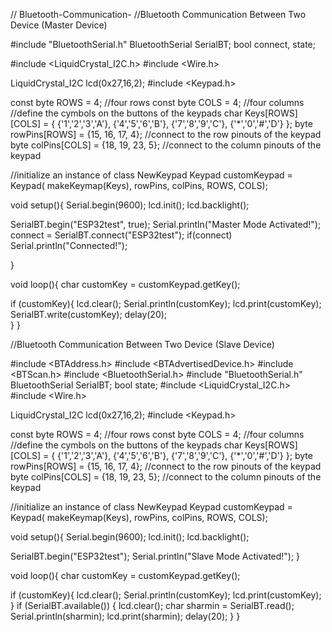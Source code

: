 // Bluetooth-Communication-
//Bluetooth Communication Between Two Device (Master Device)

#include "BluetoothSerial.h"
BluetoothSerial SerialBT;
bool connect, state;

#include <LiquidCrystal_I2C.h>
#include <Wire.h> 

LiquidCrystal_I2C lcd(0x27,16,2);
#include <Keypad.h>

const byte ROWS = 4; //four rows
const byte COLS = 4; //four columns
//define the cymbols on the buttons of the keypads
char Keys[ROWS][COLS] = {
  {'1','2','3','A'},
  {'4','5','6','B'},
  {'7','8','9','C'},
  {'*','0','#','D'}
};
byte rowPins[ROWS] = {15, 16, 17, 4}; //connect to the row pinouts of the keypad
byte colPins[COLS] = {18, 19, 23, 5}; //connect to the column pinouts of the keypad

//initialize an instance of class NewKeypad
Keypad customKeypad = Keypad( makeKeymap(Keys), rowPins, colPins, ROWS, COLS); 

void setup(){
  Serial.begin(9600);
   lcd.init();
  lcd.backlight();
 
  SerialBT.begin("ESP32test", true);
  Serial.println("Master Mode Activated!");
  connect = SerialBT.connect("ESP32test");
  if(connect) Serial.println("Connected!");
  
}
  
void loop(){
  char customKey = customKeypad.getKey();
  
  if (customKey){
    lcd.clear();
    Serial.println(customKey);
    lcd.print(customKey);
    SerialBT.write(customKey);
    delay(20);  
  }
}










//Bluetooth Communication Between Two Device (Slave Device)

#include <BTAddress.h>
#include <BTAdvertisedDevice.h>
#include <BTScan.h>
#include <BluetoothSerial.h>
#include "BluetoothSerial.h"
BluetoothSerial SerialBT;
bool state;
#include <LiquidCrystal_I2C.h>
#include <Wire.h> 

LiquidCrystal_I2C lcd(0x27,16,2);
#include <Keypad.h>

const byte ROWS = 4; //four rows
const byte COLS = 4; //four columns
//define the cymbols on the buttons of the keypads
char Keys[ROWS][COLS] = {
  {'1','2','3','A'},
  {'4','5','6','B'},
  {'7','8','9','C'},
  {'*','0','#','D'}
};
byte rowPins[ROWS] = {15, 16, 17, 4}; //connect to the row pinouts of the keypad
byte colPins[COLS] = {18, 19, 23, 5}; //connect to the column pinouts of the keypad

//initialize an instance of class NewKeypad
Keypad customKeypad = Keypad( makeKeymap(Keys), rowPins, colPins, ROWS, COLS); 

void setup(){
  Serial.begin(9600);
   lcd.init();
  lcd.backlight();

  SerialBT.begin("ESP32test");
  Serial.println("Slave Mode Activated!");
}
  
void loop(){
  char customKey = customKeypad.getKey();
  
  if (customKey){
    lcd.clear();
    Serial.println(customKey);
    lcd.print(customKey);
  }
  if (SerialBT.available()) {
    lcd.clear();
    char sharmin = SerialBT.read();
    Serial.println(sharmin);
    lcd.print(sharmin);
    delay(20);
  }
}


